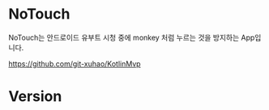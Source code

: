 # NoTouch
NoTouch는 안드로이드 유부트 시청 중에 monkey 처럼 누르는 것을 방지하는 App입니다.

https://github.com/git-xuhao/KotlinMvp

# Version
